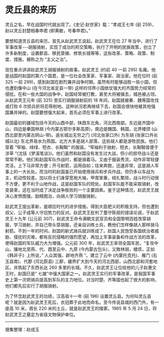 # 灵丘县的来历

灵丘之名，早在战国时代就出现了。《史记·赵世家》载：“孝成王七年 (前 259)，赵以灵丘封楚相春申君 (即黄歇，号春申君)。”

要想知道灵丘县的来历，首先从赵武灵王说起。赵武灵王在位 27 年当中，进行了军事改革---胡服骑射，实现了成功的邦交策略，执行了开明的民族政策，创立了许多新制度，设置郡县、移民垦殖、修筑长城等等，这些改革、策略、政策、制度、措施，被称之为 “主父之治”。

现在重点讲讲赵武灵王胡服骑射的故事。赵武灵王 (约前 40 一前 295) 名雍。他是战国时赵国的第六个国君，是一位社会改革家、军事家、政治家。他在位时 (前 325 一前 299)，感到赵国在剧烈兼并战争时期，虽然有时能够战胜一些小国，但也遭到像中山 (在今河北省定县一带) 这样的邻界小国依仗强大的齐国势力经常的侵扰。在和一些大国的战争中，赵国经常被打敷，甚至大将被擒去，城邑被占领。从赵武灵王元年 (前 325) 至实行胡服骑射前的 18 年间，赵国就被秦、魏等国攻伐或打败 6 次损兵折将忍辱削地。这种状况若再继续下去，赵国会很快地被其他强国兼并掉的。赵国要想强大起来，首先必须在军事上进行改革。

赵国最初的疆域包括今天的山酉中部，陕酉东北角，河北西南部。东边是齐国中山，四边是秦国林胡 (今内蒙古鄂尔多斯高原)，南边是魏国、韩国，北界楼烦 (山西北部至内蒙古阴山-带)。逾长城出无穷之门 (河北张家口外) 为东胡 (张家口外长城以北) 东北界易水为燕国。北方大多是胡人部落，这些胡人都是游牧民族。他们穿着 “窄袖、绯绿、短衣、长靿靿” 的服装。“窄袖利于驰射，短衣，长靿靿皆便于涉草 “(沈括《梦溪笔谈》)。他们虽然和赵国没有发生过大战，但小的掠夺战斗还是常常不断。他们和赵国军队作战时，都是骑着马。又由于服装秀流，动作非常轻捷灵活，上下马非常方便；开弓射箭，运用自如；往来奔跑，迅速非常，这是胡人军事上的一大长处。而当时的赵国虽已开始使用骑兵和步兵作战，但仍多以车战为主，机动性较差。加以将士们身穿宽袍大袖，甲胄笨重，结扎繁琐，战斗时行动很不方便，更不利于山地作战，这是赵国军队的短处。赵国军队能不能采取骑射，改变装束，这在当时成了决定战争胜败的一个主要因素。鉴于这种情况，赵武灵王就决心发愤图强，励精图治，向胡人学习胡服骑射。

赵武灵王提出革新，是顺应时代的进步措施，得到大臣肥义的积极支持，但也遭到叔父、公子成等人守旧势力的反对。赵武灵王批判了墨守陈规的错误论调，于赵武灵王十九年 (公元前 307)，赵武灵王命令满朝文武官员和全国黎明百姓改穿胡服，学习骑射，并自己带头穿胡服，还亲自训练士兵，教他们怎样像胡人那样骑马射箭。不到一年的时间，赵国的新式骑兵就训练成了。赵国人民饱受各国统治者威胁、侵扰的灾难，都有反抗侵略的强烈愿望，再加上军事装备和作战方法的改革，使得赵国的军队威力大为増强。公元前 300 年，赵武灵王率领全国军民，“复攻中山，攘地北至燕、代、酉至云中、九原 (今内蒙古包头)，又敗林胡，楼烦，正如《韩非子》上所说，” 人众其强，辟地齐燕 “。建立了云中 (内蒙托克托)、雁门 (右玉县南)、代郡 (河北蔚县) 三郡，疆界扩大到今天的河北西部，山西北部和河套地区。并筑起了东西长达 260 多里的长城。不久，赵武灵王让位给他的儿子赵惠文王时，赵国已是” 七雄”中强大国家之一。赵武灵王实行的军事改革，是我国军事史上第一次把骑兵提高到军队的主力地位。对当时楚、齐等国也起了很大的影响，他们都先后实行了胡服骑射。

为了怀念赵武灵王的功绩，汉高祖十一年 (前 196) 设置灵丘县。为何叫灵丘县呢？就是因为赵武灵王死后，衣冠葬于此地而命名。至今传说县城的西门外，有一座高 10 米，周长 220 米的土丘，就是赵武灵王的陵冢。1965 年 5 月 24 日，将赵武灵王之墓定为省级文物保护单位。

---

搜集整理：赵成玉
